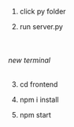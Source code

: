 

1. click py folder

2. run server.py

<br/>
<h6>new terminal</h6>

3. cd frontend

4. npm i install

5. npm start
